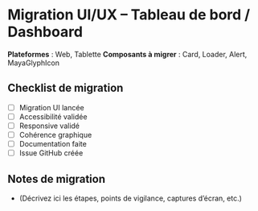 # Migration UI/UX – Tableau de bord / Dashboard

**Plateformes** : Web, Tablette
**Composants à migrer** : Card, Loader, Alert, MayaGlyphIcon

## Checklist de migration

- [ ] Migration UI lancée
- [ ] Accessibilité validée
- [ ] Responsive validé
- [ ] Cohérence graphique
- [ ] Documentation faite
- [ ] Issue GitHub créée

## Notes de migration

- (Décrivez ici les étapes, points de vigilance, captures d’écran, etc.)
